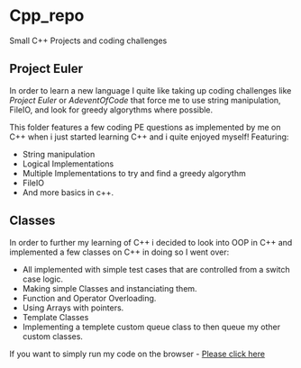 # Cpp_repo
Small C++ Projects and coding challenges

## Project Euler
In order to learn a new language I quite like taking up coding challenges like *Project Euler* or *AdeventOfCode* that force me to use string manipulation, FileIO, and look for greedy algorythms where possible. 

This folder features a few coding PE questions as implemented by me on C++ when i just started learning C++ and i quite enjoyed myself! Featuring: 
- String manipulation
- Logical Implementations
- Multiple Implementations to try and find a greedy algorythm
- FileIO
- And more basics in c++.

## Classes
In order to further my learning of C++ i decided to look into OOP in C++ and implemented a few classes on C++ in doing so I went over:
- All implemented with simple test cases that are controlled from a switch case logic. 
- Making simple Classes and instanciating them.
- Function and Operator Overloading.
- Using Arrays with pointers.
- Template Classes
- Implementing a templete custom queue class to then queue my other custom classes.

If you want to simply run my code on the browser - [Please click here](https://repl.it/@ScrappyMan25/Classes#main.cpp) 